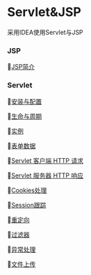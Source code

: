 # Servlet&JSP

采用IDEA使用Servlet与JSP

### JSP
:rooster:[JSP简介](https://github.com/Lumnca/Servlet/blob/master/JSP%E7%AE%80%E4%BB%8B.md)

### Servlet

:baby_chick:[安装与配置](https://github.com/Lumnca/Servlet/blob/master/%E5%AE%89%E8%A3%85%E4%B8%8E%E9%85%8D%E7%BD%AE.md)

:baby_chick:[生命与周期](https://github.com/Lumnca/Servlet/blob/master/%E7%94%9F%E5%91%BD%E5%91%A8%E6%9C%9F.md)

:baby_chick:[实例](https://github.com/Lumnca/Servlet/blob/master/%E5%AE%9E%E4%BE%8B.md)

:baby_chick:[表单数据](https://github.com/Lumnca/Servlet/blob/master/%E8%A1%A8%E5%8D%95%E6%95%B0%E6%8D%AE.md)

:baby_chick:[Servlet 客户端 HTTP 请求](https://github.com/Lumnca/Servlet/blob/master/%E8%AF%B7%E6%B1%82.md)

:baby_chick:[Servlet 服务器 HTTP 响应](https://github.com/Lumnca/Servlet/blob/master/%E5%93%8D%E5%BA%94.md)

:baby_chick:[Cookies处理](https://github.com/Lumnca/Servlet/blob/master/Cookie.md)

:baby_chick:[Session跟踪](https://github.com/Lumnca/Servlet/blob/master/Session.md)

:baby_chick:[重定向](https://github.com/Lumnca/Servlet/blob/master/%E9%87%8D%E5%AE%9A%E5%90%91.md)

:baby_chick:[过滤器](https://github.com/Lumnca/Servlet/blob/master/%E8%BF%87%E6%BB%A4%E5%99%A8.md)

:baby_chick:[异常处理](https://github.com/Lumnca/Servlet/blob/master/%E5%BC%82%E5%B8%B8%E5%A4%84%E7%90%86.md)

:baby_chick:[文件上传](https://github.com/Lumnca/Servlet/blob/master/%E6%96%87%E4%BB%B6%E4%B8%8A%E4%BC%A0.md)
